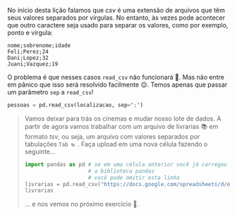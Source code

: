 No início desta lição falamos que _csv_ é uma extensão de arquivos que têm seus valores separados por vírgulas. No entanto, às vezes pode acontecer que outro caractere seja usado para separar os valores, como por exemplo, ponto e vírgula:


```csv
nome;sobrenome;idade
Feli;Perez;24
Dani;Lopez;32
Juani;Vazquez;19
```

O problema é que nesses casos `read_csv` não funcionará :grimacing:. Mas não entre em pânico que isso será resolvido facilmente 😌. Temos apenas que passar um parâmetro `sep` a `read_csv`!

```python
pessoas = pd.read_csv(localizacao, sep=";")
```

> Vamos deixar para trás os cinemas e mudar nosso lote de dados. A partir de agora vamos trabalhar com um arquivo de livrarias :books: em formato _tsv_, ou seja, um arquivo com valores separados por tabulações `Tab ↹ `. Faça upload em uma nova célula fazendo o seguinte…
>
> ```python
> import pandas as pd # se em uma célula anterior você já carregou 
>                     # a biblioteca pandas 
>                     # você pode omitir esta linha
> livrarias = pd.read_csv("https://docs.google.com/spreadsheets/d/e/2PACX-1vRSa9oM9fC-QlT7VOeGhZQtrWnlNSTsk3U8DWGTOXUWtPH6u9o5O5eZ0kTg8mFTwAn9vMdGRK7o2SPB/pub?gid=1473087913&single=true&output=tsv", sep="\t")
> livrarias
> ```
>
> … e nos vemos no próximo exercício 👋.
